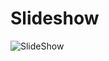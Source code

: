 # Slideshow

![SlideShow](https://github.com/matheuspedrosam/Projetos-JavaScript/assets/99772255/43a63933-48de-49ff-9a83-cff1fb5eecf3)
